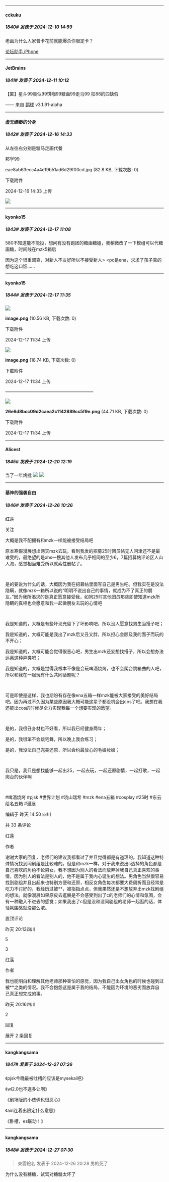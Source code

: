 ﻿
*****

####  cckuku  
##### 1840#       发表于 2024-12-10 14:59

老画为什么人家普卡花前就能爆杀你限定卡？

[论坛助手,iPhone](https://bbs.saraba1st.com/2b/forum.php?mod=viewthread&amp;tid=2029836)


*****

####  JetBrains  
##### 1841#       发表于 2024-12-11 10:12

【匿】星斗99类似99饼咖99糖画99走马99 扣88的四缺假 

—— 来自 [鹅球](https://www.pgyer.com/xfPejhuq) v3.1.91-alpha

*****

####  虚无缥缈的分身  
##### 1842#       发表于 2024-12-16 14:33

从左往右分别是糖马走画代餐

邦学99

eae8ab63ecc4a4e19b51ad6d29f00cd.jpg
(82.8 KB, 下载次数: 0)

下载附件

2024-12-16 14:33 上传

<img src="https://img.saraba1st.com/forum/202412/16/143324aizu9zn6ln62k1hl.jpg" referrerpolicy="no-referrer">

*****

####  kyonko15  
##### 1843#       发表于 2024-12-17 11:08

580不知道能不能投，想问有没有跑团的糖画糖姐，我稍微改了一下模组可以代糖画糖，时间线在mzk5箱后

因为这个很重调查，对新人不友好所以不接受新人&gt; &lt;pc是ena，求求了孩子真的想吃这口饭……

*****

####  kyonko15  
##### 1844#       发表于 2024-12-17 11:35

<img src="https://img.saraba1st.com/forum/202412/17/113434ofnz7l20ml7lccnn.png" referrerpolicy="no-referrer">

<strong>image.png</strong> (10.56 KB, 下载次数: 0)

下载附件

2024-12-17 11:34 上传

<img src="https://img.saraba1st.com/forum/202412/17/113446oplopmbxap5kflpf.png" referrerpolicy="no-referrer">

<strong>image.png</strong> (18.74 KB, 下载次数: 0)

下载附件

2024-12-17 11:34 上传

————————————————————

<img src="https://img.saraba1st.com/forum/202412/17/113459ve0gyl9lgkpgl606.png" referrerpolicy="no-referrer">

<strong>26e6d8bcc09d2caea2c1142889cc5f9e.png</strong> (44.71 KB, 下载次数: 0)

下载附件

2024-12-17 11:34 上传

*****

####  Alicest  
##### 1845#       发表于 2024-12-20 12:19

当了一年烤批
<img src="https://p.sda1.dev/20/b9661858b0aa13af9904b4eea84fe7af/image.jpg" referrerpolicy="no-referrer">
<img src="https://p.sda1.dev/20/2fc2811123e4ad43c6aff87724b96f99/image.jpg" referrerpolicy="no-referrer">

*****

####  基神的强袭自由  
##### 1846#       发表于 2024-12-26 10:26

红莲

关注

大概是我不配拥有和mzk一样能被接受结局吧

原本寒假漫展想出两天mzk去玩，看到我发的招募25时团员帖无人问津还不是最难受的，最绝望的是xhs一搜其他人发布几乎相同的至少6，7篇招募帖评论区人山人海，感觉相当难受所以就索性删帖了。

        

是的要说为什么的话，大概因为我在招募帖里面写自己是男生吧。但我实在是没法隐瞒，就像mzk一箱所以说的“明明不说出自己的事情，就成为不了真正的朋友。”因为我所渴求的是真正愿意接受我，如同25时其他团员那些即使知道mzk所隐瞒的真相也会愿意和我一起做朋友去玩的心情吧

        

我是知道的，大概是有些坏现充留下了坏影响吧，所以没人愿意找男生当搭子吧；

我是知道的，大概可能是我出了mzk后又丑又胖，所以担心会顾及我的面子而玩的不开心；

我是知道的，大概可能会觉得很恶心吧，男生出mzk还妄想找搭子，所以会想办法远离这种异类吧；

我是知道的，大概是觉得我根本不像是会玩啤酒烧烤，也不会爬台跳箱曲的人吧，所以和我在一起玩有什么共同话题呢？

        

可是即使是这样，我也期盼有存在像ena五箱一样mzk能被大家接受的美好结局吧。因为再过不久因为某些原因我大概可能这辈子都没机会出cos了吧。我想在我还能出cos的时候尽全力实现我每一个想要实现的愿望。

        

是的，我很丑身材也不好看，所以我已经健身两年；

是的，我很笨不会跳宅舞，所以晚上我会练习；

是的，我没法自己完美还原，所以会约最放心的毛娘妆娘；

        

我只是，我只是想找能够一起出25，一起去玩，一起还原剧情，一起打歌，一起爬台的伙伴啊

        

#啤酒烧烤 #pjsk #世界计划 #晓山瑞希 #mzk #ena五箱 #cosplay #25时 #东云绘名五箱 #漫展

编辑于 昨天 14:50 四川

共 33 条评论

红莲

作者

谢谢大家的回复，老师们的建议我都看过了并且觉得都是有道理的。我知道这种特殊情况找到同剧组是比较难的。但是和mzk一样，对于我来说出c选择的角色都是自己喜欢的角色不论男女，我不想因为别人的看法而放弃掉我自己真正喜欢的事情，因为别人的看法是别人的，他不是属于我内心诞生的想法。男角色当然很容易找到剧组并且出起来也特别方便和还原，相反女角色每次都要大费周折而且经常是吃力不讨好的，我经历过被**，被指指点点，但我果然还是不想放弃出mzk找剧组的想法。就像漫展如果原皮去逛展是不会感受到出了c的老师们的心情和氛围，会有一种融入不进去的感觉；如果我出了c但是没和没同剧组的老师一起逛的话，体验氛围感就没那么浓。

置顶评论

昨天 20:12四川

5

3

红莲

作者

我也能明白和理解其他老师那种害怕的感觉，因为我自己出女角色的时候也碰到过被**之类的情况。我不会抱怨这是属于我的结局，不能因为环境的恶劣而放弃自己真正想完成的事。

昨天 20:16四川

2

回复

展开 2 条回复


*****

####  kangkangsama  
##### 1847#       发表于 2024-12-27 07:26

《pjsk今晚最被吐槽的应该是mysekai吧》

《wl2.0也不遑多让啊》

《剧场版的小伎俩也很恶心》

《airi连着出限定什么意思》

《卧槽，es联动！》

*****

####  kangkangsama  
##### 1848#       发表于 2024-12-27 07:30

<blockquote>東雲絵名 发表于 2024-12-26 20:28
男的死了</blockquote>
为什么没有糖糖，试驾对糖糖太坏了

